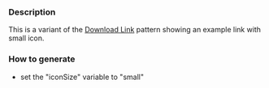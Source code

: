 ### Description
This is a variant of the [Download Link](./?p=molecules-download-link) pattern showing an example link with small icon.

### How to generate
* set the "iconSize" variable to "small"
